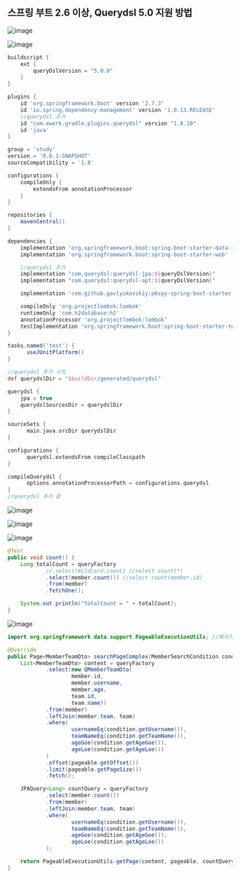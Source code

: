 ## **스프링 부트 2.6 이상, Querydsl 5.0 지원 방법**

![image](https://user-images.githubusercontent.com/79301439/191451954-2a58fd0d-4b0a-403c-b642-b8a05b785583.png)

![image](https://user-images.githubusercontent.com/79301439/191452243-9207d22b-b796-4048-b445-cf1e1ce469f5.png)

```gradle
buildscript {
    ext {
        queryDslVersion = "5.0.0"
    }
}

plugins {
    id 'org.springframework.boot' version '2.7.3'
    id 'io.spring.dependency-management' version '1.0.13.RELEASE'
    //querydsl 추가
    id "com.ewerk.gradle.plugins.querydsl" version "1.0.10"
    id 'java'
}

group = 'study'
version = '0.0.1-SNAPSHOT'
sourceCompatibility = '1.8'

configurations {
    compileOnly {
        extendsFrom annotationProcessor
    }
}

repositories {
  	mavenCentral()
}

dependencies {
    implementation 'org.springframework.boot:spring-boot-starter-data-jpa'
    implementation 'org.springframework.boot:spring-boot-starter-web'

    //querydsl 추가
    implementation "com.querydsl:querydsl-jpa:${queryDslVersion}"
    implementation "com.querydsl:querydsl-apt:${queryDslVersion}"

    implementation 'com.github.gavlyukovskiy:p6spy-spring-boot-starter:1.5.8'

    compileOnly 'org.projectlombok:lombok'
    runtimeOnly 'com.h2database:h2'
    annotationProcessor 'org.projectlombok:lombok'
    testImplementation 'org.springframework.boot:spring-boot-starter-test'
}

tasks.named('test') {
	  useJUnitPlatform()
}

//querydsl 추가 시작
def querydslDir = "$buildDir/generated/querydsl"

querydsl {
    jpa = true
    querydslSourcesDir = querydslDir
}

sourceSets {
	  main.java.srcDir querydslDir
}

configurations {
	  querydsl.extendsFrom compileClasspath
}

compileQuerydsl {
	  options.annotationProcessorPath = configurations.querydsl
}
//querydsl 추가 끝
```

![image](https://user-images.githubusercontent.com/79301439/191453203-ba9888ba-0116-4f80-8a62-fb710002fcc8.png)

![image](https://user-images.githubusercontent.com/79301439/191453314-30f20553-b706-48d8-8eb3-d27ac41f6112.png)

![image](https://user-images.githubusercontent.com/79301439/191453403-f394a16c-90ea-49e2-a1d1-aa0e6c74a625.png)

```java
@Test
public void count() {
    Long totalCount = queryFactory
            //.select(Wildcard.count) //select count(*)
            .select(member.count()) //select count(member.id)
            .from(member)
            .fetchOne();

    System.out.println("totalCount = " + totalCount);
}
```

![image](https://user-images.githubusercontent.com/79301439/191453752-978bb55a-11b4-420a-9d88-f0724b2774b2.png)

```java
import org.springframework.data.support.PageableExecutionUtils; //패키지 변경

@Override
public Page<MemberTeamDto> searchPageComplex(MemberSearchCondition condition, Pageable pageable) {
    List<MemberTeamDto> content = queryFactory
            .select(new QMemberTeamDto(
                    member.id,
                    member.username,
                    member.age,
                    team.id,
                    team.name))
            .from(member)
            .leftJoin(member.team, team)
            .where(
                    usernameEq(condition.getUsername()),
                    teamNameEq(condition.getTeamName()),
                    ageGoe(condition.getAgeGoe()),
                    ageLoe(condition.getAgeLoe())
            )
            .offset(pageable.getOffset())
            .limit(pageable.getPageSize())
            .fetch();

    JPAQuery<Long> countQuery = queryFactory
            .select(member.count())
            .from(member)
            .leftJoin(member.team, team)
            .where(
                    usernameEq(condition.getUsername()),
                    teamNameEq(condition.getTeamName()),
                    ageGoe(condition.getAgeGoe()),
                    ageLoe(condition.getAgeLoe())
            );

    return PageableExecutionUtils.getPage(content, pageable, countQuery::fetchOne);
}
```
